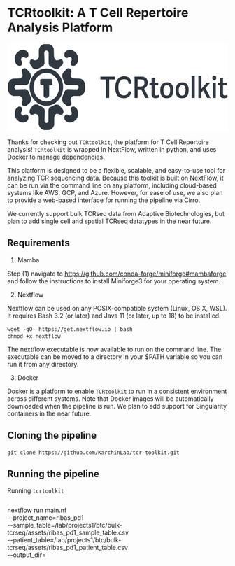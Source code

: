 # TCRtoolkit: A T Cell Repertoire Analysis Platform

<img src="./assets/TCRtoolkit-banner.png" width="800" height="200">

Thanks for checking out `TCRtoolkit`, the platform for T Cell Repertoire analysis! `TCRtoolkit` is wrapped in NextFlow, written in python, and uses Docker to manage dependencies.

This platform is designed to be a flexible, scalable, and easy-to-use tool for analyzing TCR sequencing data. Because this toolkit is built on NextFlow, it can be run via the command line on any platform, including cloud-based systems like AWS, GCP, and Azure. However, for ease of use, we also plan to provide a web-based interface for running the pipeline via Cirro.

We currently support bulk TCRseq data from Adaptive Biotechnologies, but plan to add single cell and spatial TCRseq datatypes in the near future.

##  Requirements

1. Mamba

Step (1) navigate to https://github.com/conda-forge/miniforge#mambaforge and follow the instructions to install Miniforge3 for your operating system.

2. Nextflow

Nextflow can be used on any POSIX-compatible system (Linux, OS X, WSL). It requires Bash 3.2 (or later) and Java 11 (or later, up to 18) to be installed.

```{bash}
wget -qO- https://get.nextflow.io | bash
chmod +x nextflow
```

The nextflow executable is now available to run on the command line. The executable can be moved to a directory in your $PATH variable so you can run it from any directory.

3. Docker

Docker is a platform to enable `TCRtoolkit` to run in a consistent environment across different systems. Note that Docker images will be automatically downloaded when the pipeline is run. We plan to add support for Singularity containers in the near future.

## Cloning the pipeline

```{bash}
git clone https://github.com/KarchinLab/tcr-toolkit.git
```

## Running the pipeline

Running `tcrtoolkit` 

```{bash}

```

nextflow run main.nf \
    --project_name=ribas_pd1 \
    --sample_table=/lab/projects1/btc/bulk-tcrseq/assets/ribas_pd1_sample_table.csv \
    --patient_table=/lab/projects1/btc/bulk-tcrseq/assets/ribas_pd1_patient_table.csv \
    --output_dir=<outdir>